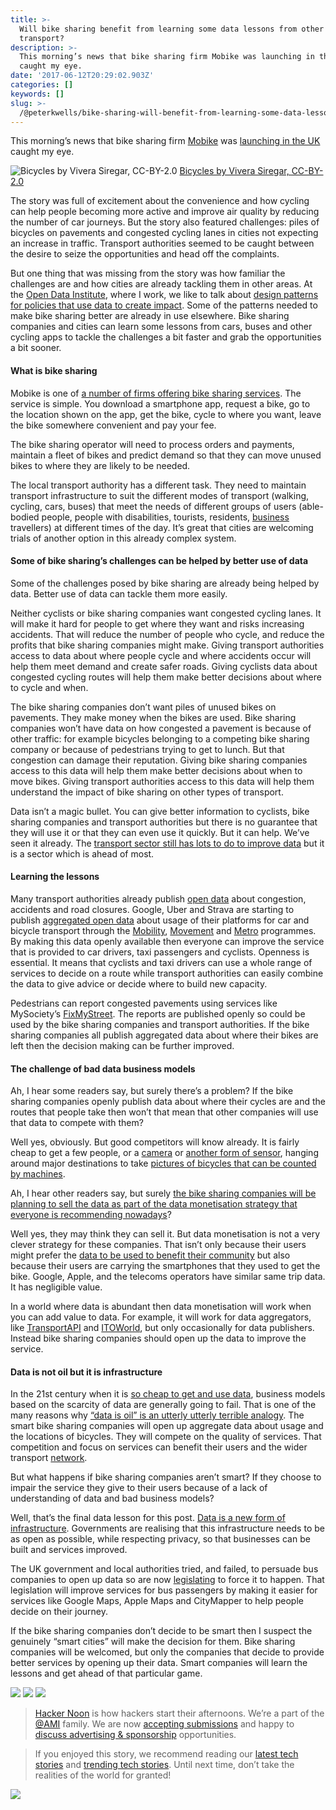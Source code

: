 ```yaml
---
title: >-
  Will bike sharing benefit from learning some data lessons from other parts of
  transport?
description: >-
  This morning’s news that bike sharing firm Mobike was launching in the UK
  caught my eye.
date: '2017-06-12T20:29:02.903Z'
categories: []
keywords: []
slug: >-
  /@peterkwells/bike-sharing-will-benefit-from-learning-some-data-lessons-9d777dbf360c
---
```


This morning’s news that bike sharing firm [Mobike](http://mobike.com/global/) was [launching in the UK](https://www.theguardian.com/cities/2017/jun/12/uber-bikes-manchester-mobike-china-global-ofo) caught my eye.

![[Bicycles by Vivera Siregar, CC-BY-2.0](https://www.flickr.com/photos/viverasiregar/10532857813/in/photolist-h3KDEM-65VQF8-vKvFz-81xh6Y-c3RrMY-axiQ2z-679HHQ-4oGgE-fziM1q-6Cctny-6C8kVT-gQByr-oz9sx7-7r352v-7vuw6o-8afGXv-7MvQKH-7c6F9K-5r2CVV-5RpTZc-6TNaBU-7xwjRR-7ePfVQ-iCGZH-PYhkL-o95vE-5fygx-fkfGzR-z2sYJV-8ruXh3-3PnSwK-4nBoHY-51CkHM-dtm8mP-89tR5w-89tQSA-6kHydZ-4TN29L-pracgE-2ix4T1-7skA4b-bu7qwq-bH2e1T-nCMHQT-9mcPqe-7vuwP9-7ZuDHt-dDzvwJ-giFUCR-eUnPye)](https://cdn-images-1.medium.com/max/600/1*4q3BZ_P_f7Brux7kkHkY1g.jpeg)
[Bicycles by Vivera Siregar, CC-BY-2.0](https://www.flickr.com/photos/viverasiregar/10532857813/in/photolist-h3KDEM-65VQF8-vKvFz-81xh6Y-c3RrMY-axiQ2z-679HHQ-4oGgE-fziM1q-6Cctny-6C8kVT-gQByr-oz9sx7-7r352v-7vuw6o-8afGXv-7MvQKH-7c6F9K-5r2CVV-5RpTZc-6TNaBU-7xwjRR-7ePfVQ-iCGZH-PYhkL-o95vE-5fygx-fkfGzR-z2sYJV-8ruXh3-3PnSwK-4nBoHY-51CkHM-dtm8mP-89tR5w-89tQSA-6kHydZ-4TN29L-pracgE-2ix4T1-7skA4b-bu7qwq-bH2e1T-nCMHQT-9mcPqe-7vuwP9-7ZuDHt-dDzvwJ-giFUCR-eUnPye)

The story was full of excitement about the convenience and how cycling can help people becoming more active and improve air quality by reducing the number of car journeys. But the story also featured challenges: piles of bicycles on pavements and congested cycling lanes in cities not expecting an increase in traffic. Transport authorities seemed to be caught between the desire to seize the opportunities and head off the complaints.

But one thing that was missing from the story was how familiar the challenges are and how cities are already tackling them in other areas. At the [Open Data Institute](https://theodi.org), where I work, we like to talk about [design patterns for policies that use data to create impact](https://theodi.org/blog/policy-design-patterns-that-help-you-use-data-to-create-impact). Some of the patterns needed to make bike sharing better are already in use elsewhere. Bike sharing companies and cities can learn some lessons from cars, buses and other cycling apps to tackle the challenges a bit faster and grab the opportunities a bit sooner.

#### What is bike sharing

Mobike is one of [a number of firms offering bike sharing services](https://medium.com/act-news/bike-sharing-app-comparison-mobike-vs-ofo-vs-bluegogo-7276bc6b1ddc). The service is simple. You download a smartphone app, request a bike, go to the location shown on the app, get the bike, cycle to where you want, leave the bike somewhere convenient and pay your fee.

The bike sharing operator will need to process orders and payments, maintain a fleet of bikes and predict demand so that they can move unused bikes to where they are likely to be needed.

The local transport authority has a different task. They need to maintain transport infrastructure to suit the different modes of transport (walking, cycling, cars, buses) that meet the needs of different groups of users (able-bodied people, people with disabilities, tourists, residents, [business](https://hackernoon.com/tagged/business) travellers) at different times of the day. It’s great that cities are welcoming trials of another option in this already complex system.

#### Some of bike sharing’s challenges can be helped by better use of data

Some of the challenges posed by bike sharing are already being helped by data. Better use of data can tackle them more easily.

Neither cyclists or bike sharing companies want congested cycling lanes. It will make it hard for people to get where they want and risks increasing accidents. That will reduce the number of people who cycle, and reduce the profits that bike sharing companies might make. Giving transport authorities access to data about where people cycle and where accidents occur will help them meet demand and create safer roads. Giving cyclists data about congested cycling routes will help them make better decisions about where to cycle and when.

The bike sharing companies don’t want piles of unused bikes on pavements. They make money when the bikes are used. Bike sharing companies won’t have data on how congested a pavement is because of other traffic: for example bicycles belonging to a competing bike sharing company or because of pedestrians trying to get to lunch. But that congestion can damage their reputation. Giving bike sharing companies access to this data will help them make better decisions about when to move bikes. Giving transport authorities access to this data will help them understand the impact of bike sharing on other types of transport.

Data isn’t a magic bullet. You can give better information to cyclists, bike sharing companies and transport authorities but there is no guarantee that they will use it or that they can even use it quickly. But it can help. We’ve seen it already. The [transport sector still has lots to do to improve data](https://theodi.org/blog/uk-government-must-support-data-sharing-and-open-data-in-transport-or-risk-being-left-behind) but it is a sector which is ahead of most.

#### Learning the lessons

Many transport authorities already publish [open data](https://theodi.org/what-is-open-data) about congestion, accidents and road closures. Google, Uber and Strava are starting to publish [aggregated open data](https://theodi.org/what-is-open-data) about usage of their platforms for car and bicycle transport through the [Mobility](https://europe.googleblog.com/2015/11/tackling-urban-mobility-with-technology.html), [Movement](https://movement.uber.com/cities) and [Metro](http://metro.strava.com) programmes. By making this data openly available then everyone can improve the service that is provided to car drivers, taxi passengers and cyclists. Openness is essential. It means that cyclists and taxi drivers can use a whole range of services to decide on a route while transport authorities can easily combine the data to give advice or decide where to build new capacity.

Pedestrians can report congested pavements using services like MySociety’s [FixMyStreet](https://www.mysociety.org/better-cities/fixmystreet/). The reports are published openly so could be used by the bike sharing companies and transport authorities. If the bike sharing companies all publish aggregated data about where their bikes are left then the decision making can be further improved.

#### The challenge of bad data business models

Ah, I hear some readers say, but surely there’s a problem? If the bike sharing companies openly publish data about where their cycles are and the routes that people take then won’t that mean that other companies will use that data to compete with them?

Well yes, obviously. But good competitors will know already. It is fairly cheap to get a few people, or a [camera](http://imactivate.com/littlecarcounter/) or [another form of sensor](https://hackernoon.com/automated-cars-and-data-786dfb1e3eb4), hanging around major destinations to take [pictures of bicycles that can be counted by machines](https://scholar.google.co.uk/scholar?hl=en&q=machine+learning+count+objects+in+pictures&btnG=&as_sdt=1%2C5&as_sdtp=).

Ah, I hear other readers say, but surely [the bike sharing companies will be planning to sell the data as part of the data monetisation strategy that everyone is recommending nowadays](https://techcrunch.com/2017/05/09/china-mobike-holiday-weekend-report/)?

Well yes, they may think they can sell it. But data monetisation is not a very clever strategy for these companies. That isn’t only because their users might prefer the [data to be used to benefit their community](https://digitalblog.coop.co.uk/2017/05/15/speaking-to-our-members-about-how-their-personal-data-is-used/) but also because their users are carrying the smartphones that they used to get the bike. Google, Apple, and the telecoms operators have similar same trip data. It has negligible value.

In a world where data is abundant then data monetisation will work when you can add value to data. For example, it will work for data aggregators, like [TransportAPI](http://www.transportapi.com) and [ITOWorld](http://www.itoworld.com), but only occasionally for data publishers. Instead bike sharing companies should open up the data to improve the service.

#### Data is not oil but it is infrastructure

In the 21st century when it is [so cheap to get and use data](http://www.computerweekly.com/opinion/The-UK-needs-a-data-infrastructure), business models based on the scarcity of data are generally going to fail. That is one of the many reasons why [“data is oil” is an utterly utterly terrible analogy](http://www.dgen.net/blog/2017/05/10/data-is-not-the-new-oil-data-oil/). The smart bike sharing companies will open up aggregate data about usage and the locations of bicycles. They will compete on the quality of services. That competition and focus on services can benefit their users and the wider transport [network](https://hackernoon.com/tagged/network).

But what happens if bike sharing companies aren’t smart? If they choose to impair the service they give to their users because of a lack of understanding of data and bad business models?

Well, that’s the final data lesson for this post. [Data is a new form of infrastructure](https://theodi.org/what-is-data-infrastructure). Governments are realising that this infrastructure needs to be as open as possible, while respecting privacy, so that businesses can be built and services improved.

The UK government and local authorities tried, and failed, to persuade bus companies to open up data so are now [legislating](http://researchbriefings.parliament.uk/ResearchBriefing/Summary/CBP-7545#fullreport) to force it to happen. That legislation will improve services for bus passengers by making it easier for services like Google Maps, Apple Maps and CityMapper to help people decide on their journey.

If the bike sharing companies don’t decide to be smart then I suspect the genuinely “smart cities” will make the decision for them. Bike sharing companies will be welcomed, but only the companies that decide to provide better services by opening up their data. Smart companies will learn the lessons and get ahead of that particular game.

[![](https://cdn-images-1.medium.com/max/400/1*0hqOaABQ7XGPT-OYNgiUBg.png)](http://bit.ly/HackernoonFB)
[![](https://cdn-images-1.medium.com/max/400/1*Vgw1jkA6hgnvwzTsfMlnpg.png)](https://goo.gl/k7XYbx)
[![](https://cdn-images-1.medium.com/max/400/1*gKBpq1ruUi0FVK2UM_I4tQ.png)](https://goo.gl/4ofytp)

> [Hacker Noon](http://bit.ly/Hackernoon) is how hackers start their afternoons. We’re a part of the [@AMI](http://bit.ly/atAMIatAMI) family. We are now [accepting submissions](http://bit.ly/hackernoonsubmission) and happy to [discuss advertising & sponsorship](mailto:partners@amipublications.com) opportunities.

> If you enjoyed this story, we recommend reading our [latest tech stories](http://bit.ly/hackernoonlatestt) and [trending tech stories](https://hackernoon.com/trending). Until next time, don’t take the realities of the world for granted!

![](https://cdn-images-1.medium.com/max/2560/1*35tCjoPcvq6LbB3I6Wegqw.jpeg)